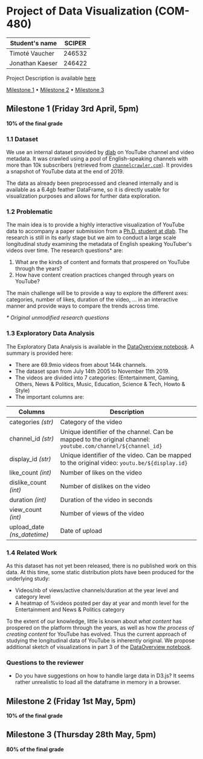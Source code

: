 # Project of Data Visualization (COM-480)

| Student's name  | SCIPER |
| --------------- | ------ |
| Timoté Vaucher  | 246532 |
| Jonathan Kaeser | 246422 |

Project Description is available [here](https://com-480-data-visualization.github.io/2020-project-guidelines/)

[Milestone 1](#milestone-1-friday-3rd-april-5pm) • [Milestone 2](#milestone-2-friday-1st-may-5pm) • [Milestone 3](#milestone-3-thursday-28th-may-5pm)

## Milestone 1 (Friday 3rd April, 5pm)

**10% of the final grade**

### 1.1 Dataset

We use an internal dataset provided by [dlab]( https://dlab.epfl.ch/ ) on YouTube channel and video metadata. It was crawled using a pool of English-speaking channels with more than 10k subscribers (retrieved from [`channelcrawler.com`]( https://channelcrawler.com/ )). It provides a snapshot of YouTube data at the end of 2019.

The data as already been preprocessed and cleaned internally and is available as a 6.4gb feather DataFrame, so it is directly usable for visualization purposes and allows for further data exploration.

### 1.2 Problematic

The main idea is to provide a highly interactive visualization of YouTube data to accompany a paper submission from a [Ph.D. student at dlab]( https://manoelhortaribeiro.github.io/ ). The research is still in its early stage but we aim to conduct a large scale longitudinal study examining the metadata of English speaking YouTuber's videos over time. The research questions* are:

1. What are the kinds of content and formats that prospered on YouTube through the years?
2. How have content creation practices changed through years on YouTube?

The main challenge will be to provide a way to explore the different axes: categories, number of likes, duration of the video, ... in an interactive manner and provide ways to compare the trends across time.

*\* Original unmodified research questions*

### 1.3 Exploratory Data Analysis

The Exploratory Data Analysis is available in the [DataOverview notebook](notebooks/DataOverview.ipynb). A summary is provided here:

- There are 69.9mio videos from about 144k channels.
- The dataset span from July 14th 2005 to November 11th 2019.
- The videos are divided into 7 categories: (Entertainment, Gaming, Others, News & Politics, Music, Education, Science & Tech, Howto & Style)
- The important columns are:

| Columns                     | Description                                                  |
| --------------------------- | ------------------------------------------------------------ |
| categories *(str)*          | Category of the video                                        |
| channel_id *(str)*          | Unique identifier of the channel. Can be mapped to the original channel: `youtube.com/channel/${channel_id}` |
| display_id *(str)*          | Unique identifier of the video. Can be mapped to the original video: `youtu.be/${display.id}` |
| like_count *(int)*          | Number of likes on the video                                 |
| dislike_count *(int)*       | Number of dislikes on the video                              |
| duration *(int)*            | Duration of the video in seconds                             |
| view_count *(int)*          | Number of views of the video                                 |
| upload_date *(ns_datetime)* | Date of upload                                               |


### 1.4 Related Work

As this dataset has not yet been released, there is no published work on this data. At this time, some static distribution plots have been produced for the underlying study:
- Videos/nb of views/active channels/duration at the year level and category level
- A heatmap of %videos posted per day at year and month level for the Entertainment and News & Politics category

To the extent of our knowledge, little is known about *what content* has prospered on the platform through the years, as well as how *the process of creating content* for YouTube has evolved. Thus the current approach of studying the longitudinal data of YouTube is inherently original. We propose additional sketch of visualizations in part 3 of the [DataOverview notebook](notebooks/DataOverview.ipynb).


### Questions to the reviewer

- Do you have suggestions on how to handle large data in D3.js? It seems rather unrealistic to load all the dataframe in memory in a browser.


## Milestone 2 (Friday 1st May, 5pm)

**10% of the final grade**


## Milestone 3 (Thursday 28th May, 5pm)

**80% of the final grade**